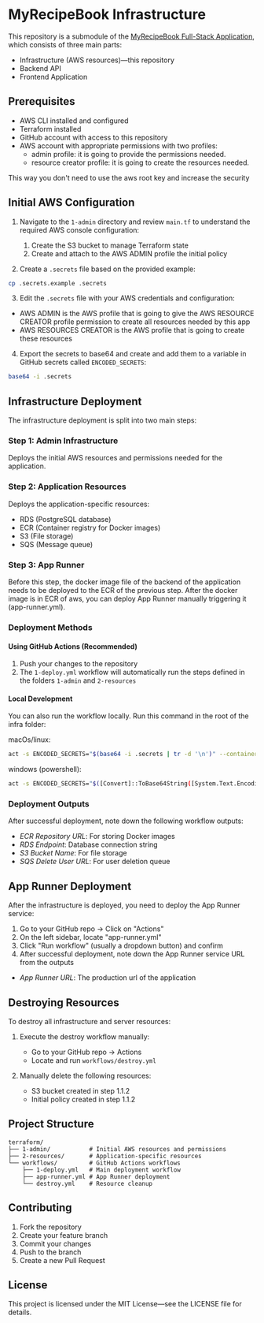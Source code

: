 # MyRecipeBook Infrastructure

This repository is a submodule of the [MyRecipeBook Full-Stack Application](https://github.com/damasceno-dev/myRecipeBook), 
which consists of three main parts:
- Infrastructure (AWS resources)—this repository
- Backend API
- Frontend Application

## Prerequisites

- AWS CLI installed and configured
- Terraform installed
- GitHub account with access to this repository
- AWS account with appropriate permissions with two profiles:
   * admin profile: it is going to provide the permissions needed.
   * resource creator profile: it is going to create the resources needed.
  
This way you don't need to use the aws root key and increase the security

## Initial AWS Configuration

1. Navigate to the `1-admin` directory and review `main.tf` to understand the required AWS console configuration:
   1. Create the S3 bucket to manage Terraform state
   2. Create and attach to the AWS ADMIN profile the initial policy

2. Create a `.secrets` file based on the provided example:
```bash
cp .secrets.example .secrets
```

3. Edit the `.secrets` file with your AWS credentials and configuration:

* AWS ADMIN is the AWS profile that is going to give the AWS RESOURCE CREATOR profile permission to create all resources needed by this app
* AWS RESOURCES CREATOR is the AWS profile that is going to create these resources

4. Export the secrets to base64 and create and add them to a variable in GitHub secrets called `ENCODED_SECRETS`:

```bash
base64 -i .secrets
```

## Infrastructure Deployment

The infrastructure deployment is split into two main steps:

### Step 1: Admin Infrastructure
Deploys the initial AWS resources and permissions needed for the application.

### Step 2: Application Resources
Deploys the application-specific resources:
- RDS (PostgreSQL database)
- ECR (Container registry for Docker images)
- S3 (File storage)
- SQS (Message queue)

### Step 3: App Runner
Before this step, the docker image file of the backend of the application needs to be deployed to the ECR of the previous step.
After the docker image is in ECR of aws, you can deploy App Runner manually triggering it (app-runner.yml).

### Deployment Methods

#### Using GitHub Actions (Recommended)
1. Push your changes to the repository
2. The `1-deploy.yml` workflow will automatically run the steps defined in the folders `1-admin` and `2-resources`

#### Local Development
You can also run the workflow locally. Run this command in the root of the infra folder:

macOs/linux:
```bash
act -s ENCODED_SECRETS="$(base64 -i .secrets | tr -d '\n')" --container-architecture linux/amd64
```

windows (powershell):
```bash
act -s ENCODED_SECRETS="$([Convert]::ToBase64String([System.Text.Encoding]::UTF8.GetBytes((Get-Content -Raw .secrets))))" --container-architecture linux/amd64
```

### Deployment Outputs

After successful deployment, note down the following workflow outputs:
- *ECR Repository URL*: For storing Docker images
- *RDS Endpoint*: Database connection string
- *S3 Bucket Name*: For file storage
- *SQS Delete User URL*: For user deletion queue

## App Runner Deployment

After the infrastructure is deployed, you need to deploy the App Runner service:

1. Go to your GitHub repo → Click on "Actions"
2. On the left sidebar, locate "app-runner.yml"
3. Click "Run workflow" (usually a dropdown button) and confirm
4. After successful deployment, note down the App Runner service URL from the outputs

- *App Runner URL*: The production url of the application

## Destroying Resources

To destroy all infrastructure and server resources:

1. Execute the destroy workflow manually:
   - Go to your GitHub repo → Actions
   - Locate and run `workflows/destroy.yml`

2. Manually delete the following resources:
   - S3 bucket created in step 1.1.2
   - Initial policy created in step 1.1.2

## Project Structure

```
terraform/
├── 1-admin/           # Initial AWS resources and permissions
├── 2-resources/       # Application-specific resources
└── workflows/         # GitHub Actions workflows
    ├── 1-deploy.yml   # Main deployment workflow
    ├── app-runner.yml # App Runner deployment
    └── destroy.yml    # Resource cleanup
```

## Contributing

1. Fork the repository
2. Create your feature branch
3. Commit your changes
4. Push to the branch
5. Create a new Pull Request

## License

This project is licensed under the MIT License—see the LICENSE file for details. 